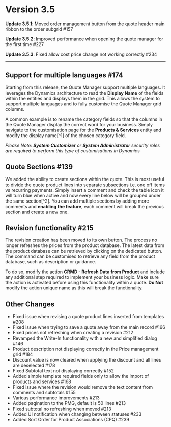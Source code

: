 # Version 3.5

**Update 3.5.1**: Moved order management button from the quote header main ribbon to the order subgrid #157

**Update 3.5.2**: Improved performance when opening the quote manager for the first time #227

**Update 3.5.3**: Fixed allow cost price change not working correctly #234

---

## Support for multiple languages #174

Starting from this release, the Quote Manager support multiple languages. It leverages the Dynamics architecture to read the **Display Name** of the fields within the entities and displays them in the grid.
This allows the system to support multiple languages and to fully customise the Quote Manager grid columns.

A common example is to rename the category fields so that the columns in the Quote Manager display the correct word for your business. Simply navigate to the customisation page for the **Products & Services** entity and modify the display name[^1] of the chosen category field.

_Please Note: **System Customizer** or **System Administrator** security roles are required to perform this type of customisations in Dynamics_

## Quote Sections #139

We added the ability to create sections within the quote. This is most useful to divide the quote product lines into separate subsections i.e. one off items vs recurring payments. Simply insert a comment and check the table icon it will turn blue when active and now every line below will be grouped under the same section[^2]. You can add multiple sections by adding more comments and **enabling the feature**, each comment will break the previous section and create a new one.

## Revision functionality #215

The revision creation has been moved to its own button. The process no longer refreshes the prices from the product database. The latest data from the product database can be retrieved by clicking on the dedicated button. The command can be customised to retrieve any field from the product database, such as description or guidance.

To do so, modify the action **CRMD - Refresh Data from Product** and include any additional step required to implement your business logic. Make sure the action is activated before using this functionality within a quote. **Do Not** modify the action unique name as this will break the functionality.

## Other Changes

- Fixed issue when revising a quote product lines inserted from templates #208
- Fixed issue when trying to save a quote away from the main record #166
- Fixed prices not refreshing when creating a revision #212
- Revamped the Write-In functionality with a new and simplified dialog #146
- Product description not displaying correctly in the Price management grid #184
- Discount value is now cleared when applying the discount and all lines are deselected #178
- Fixed Subtotal text not displaying correctly #152
- Added simple template required fields only to allow the import of products and services #168
- Fixed issue where the revision would remove the text content from comments and subtotals #155
- Various performance improvements #213
- Added pagination to the PMG, default is 50 lines #213
- Fixed subtotal no refreshing when moved #213
- Added UI notification when changing between statuses #233
- Added Sort Order for Product Associations (CPQ) #239
